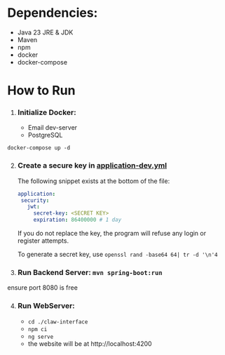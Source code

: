 # Dependencies:
- Java 23 JRE & JDK
- Maven
- npm
- docker
- docker-compose

# How to Run

1. ### Initialize Docker:
    - Email dev-server
    - PostgreSQL
   
`docker-compose up -d`

2. ### Create a secure key in [application-dev.yml](src/main/resources/application-dev.yml)
   The following snippet exists at the bottom of the file:
    ```yaml
   application:
     security:
       jwt:
         secret-key: <SECRET KEY>
         expiration: 86400000 # 1 day
   ```
   If you do not replace the key, the program will refuse any login or register attempts.

   To generate a secret key, use `openssl rand -base64 64| tr -d '\n'4`



3. ### Run Backend Server: `mvn spring-boot:run`
ensure port 8080 is free

4. ### Run WebServer: 
   - `cd ./claw-interface`
   - `npm ci`
   - `ng serve`
   - the website will be at http://localhost:4200
